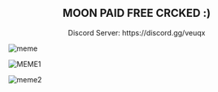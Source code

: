 <h2 align="center">MOON PAID  FREE CRCKED :)</h2>

<p align="center">Discord Server: https://discord.gg/veuqx

![meme](https://media.discordapp.net/attachments/985249005283975178/985249043359891476/unknown.png)

![MEME1](https://cdn.discordapp.com/attachments/985249005283975178/985249024091242496/unknown_1.png)

![meme2](https://media.discordapp.net/attachments/985249005283975178/985600880055312464/unknown.png)
